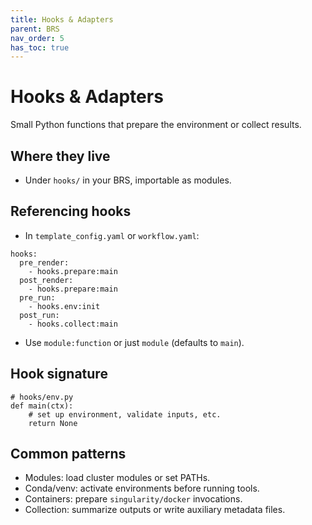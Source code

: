 ```yaml
---
title: Hooks & Adapters
parent: BRS
nav_order: 5
has_toc: true
---
```


# Hooks & Adapters

Small Python functions that prepare the environment or collect results.

## Where they live
- Under `hooks/` in your BRS, importable as modules.

## Referencing hooks
- In `template_config.yaml` or `workflow.yaml`:
```
hooks:
  pre_render:
    - hooks.prepare:main
  post_render:
    - hooks.prepare:main
  pre_run:
    - hooks.env:init
  post_run:
    - hooks.collect:main
```
- Use `module:function` or just `module` (defaults to `main`).

## Hook signature
```
# hooks/env.py
def main(ctx):
    # set up environment, validate inputs, etc.
    return None
```

## Common patterns
- Modules: load cluster modules or set PATHs.
- Conda/venv: activate environments before running tools.
- Containers: prepare `singularity/docker` invocations.
- Collection: summarize outputs or write auxiliary metadata files.
